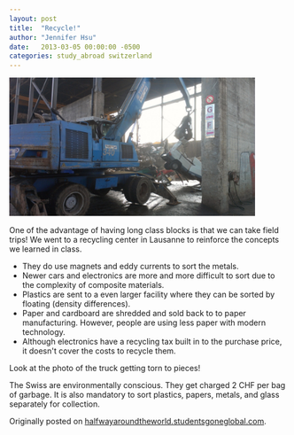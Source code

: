 ```yaml
---
layout: post
title:  "Recycle!"
author: "Jennifer Hsu"
date:   2013-03-05 00:00:00 -0500
categories: study_abroad switzerland
---
```

<p class="centered"><img src="/images/blog_posts/2013-03-05-recycle-img-1.jpg" alt="Recycling Center" style="height: 250px;" /></p>

One of the advantage of having long class blocks is that we can take field trips! We went to a recycling center in Lausanne to reinforce the concepts we learned in class.

- They do use magnets and eddy currents to sort the metals.
- Newer cars and electronics are more and more difficult to sort due to the complexity of composite materials.
- Plastics are sent to a even larger facility where they can be sorted by floating (density differences).
- Paper and cardboard are shredded and sold back to to paper manufacturing. However, people are using less paper with modern technology.
- Although electronics have a recycling tax built in to the purchase price, it doesn't cover the costs to recycle them.

Look at the photo of the truck getting torn to pieces!

The Swiss are environmentally conscious. They get charged 2 CHF per bag of garbage. It is also mandatory to sort plastics, papers, metals, and glass separately for collection.

Originally posted on [halfwayaroundtheworld.studentsgoneglobal.com](https://sonder.io/p/post/cd66fdfb-9da3-41e4-a2a5-53047d5137e8).
